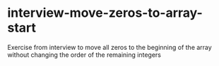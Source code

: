 # interview-move-zeros-to-array-start
Exercise from interview to move all zeros to the beginning of the array without changing the
order of the remaining integers
